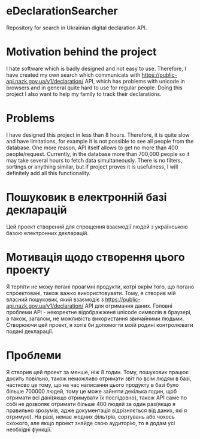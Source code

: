 # eDeclarationSearcher
Repository for search in Ukrainian digital declaration API.

# Motivation behind the project
I hate software which is badly designed and not easy to use. Therefore, I have created my own search which communicats with https://public-api.nazk.gov.ua/v1/declaration/ API, which has problems with unicode in browsers and in general quite hard to use for regular people. Doing this project I also want to help my family to track their declarations.

# Problems
I have designed this project in less than 8 hours. Therefore, it is quite slow and have limitations, for example it is not possible to see all people from the database. Onе more reason, API itself allows to get no more than 400 people/request. Currently, in the database more than 700,000 people so it may take several hours to fetch data simultaneously. There is no filters, sortings or anything similar, but if project proves it is usefulness, I will definitely add all this functionality. 

# Пошуковик в електронній базі декларацій
Цей проект створений для спрощення взаємодії людей з українською базою електронних декларацій.

# Мотивація щодо створення цього проекту
Я терпіти не можу погані проагмні продукти, котрі окрім того, що погано спроектовані, також важко використовувати. Тому, я створив мій власний пошуковик, який взаємодіє з https://public-api.nazk.gov.ua/v1/declaration/ АPI для отримання даних. Головні проблеми API - некоректне відображженя unicode символів в браузері, а також, загалом, не можливість використання звичайними людьми. Створюючи цей проект, я хотів би допомогти моїй родині контролювати подані декларації.

# Проблеми
Я створив цей проект за менше, ніж 8 годин. Тому, пошуковик працює досить повільно, також неможливо отримати звіт по всім людям в базі, частково це тому, що на час написання цього продукту в базі було більше 700000 людей, тому це може зайняти декілька годин, щоб отримати всі дані(якщо отримувати їх послідовно), також API саме по собі не дозволяє отримати більше 400 людей за один раз(якщо я правильно зрозумів, адже документація відрізняється від даних, які я отримую). На разі, немає жодних фільтрів, сортувань або чохось схожого, але якщо проект знайде свою аудиторію, то я додам усі необхідні функції.

